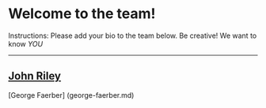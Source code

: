 # Welcome to the team!  

Instructions: Please add your bio to the team below.  Be creative!  We want to know *YOU*

-------------

[John Riley](john-riley.md)
---------
[George Faerber] (george-faerber.md)